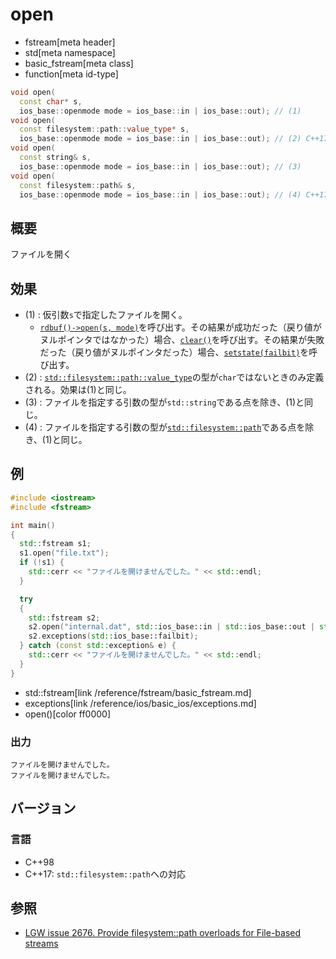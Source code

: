 # open
* fstream[meta header]
* std[meta namespace]
* basic_fstream[meta class]
* function[meta id-type]

```cpp
void open(
  const char* s,
  ios_base::openmode mode = ios_base::in | ios_base::out); // (1)
void open(
  const filesystem::path::value_type* s,
  ios_base::openmode mode = ios_base::in | ios_base::out); // (2) C++17
void open(
  const string& s,
  ios_base::openmode mode = ios_base::in | ios_base::out); // (3)
void open(
  const filesystem::path& s,
  ios_base::openmode mode = ios_base::in | ios_base::out); // (4) C++17
```

## 概要

ファイルを開く

## 効果

- (1) : 仮引数`s`で指定したファイルを開く。
    - [`rdbuf()->open(s, mode)`](/reference/fstream/basic_filebuf/open.md)を呼び出す。その結果が成功だった（戻り値がヌルポインタではなかった）場合、[`clear()`](/reference/ios/basic_ios/clear.md)を呼び出す。その結果が失敗だった（戻り値がヌルポインタだった）場合、[`setstate(failbit)`](/reference/ios/basic_ios/setstate.md)を呼び出す。
- (2) : [`std::filesystem​::​path​::​value_­type`](/reference/filesystem/path.md)の型が`char`ではないときのみ定義される。効果は(1)と同じ。
- (3) : ファイルを指定する引数の型が`std::string`である点を除き、(1)と同じ。
- (4) : ファイルを指定する引数の型が[`std::filesystem::path`](/reference/filesystem/path.md)である点を除き、(1)と同じ。

## 例

```cpp example
#include <iostream>
#include <fstream>

int main()
{
  std::fstream s1;
  s1.open("file.txt");
  if (!s1) {
    std::cerr << "ファイルを開けませんでした。" << std::endl;
  }

  try
  {
    std::fstream s2;
    s2.open("internal.dat", std::ios_base::in | std::ios_base::out | std::ios_base::binary);
    s2.exceptions(std::ios_base::failbit);
  } catch (const std::exception& e) {
    std::cerr << "ファイルを開けませんでした。" << std::endl;
  }
}
```
* std::fstream[link /reference/fstream/basic_fstream.md]
* exceptions[link /reference/ios/basic_ios/exceptions.md]
* open()[color ff0000]

### 出力
```
ファイルを開けませんでした。
ファイルを開けませんでした。
```

## バージョン
### 言語
- C++98
- C++17: `std::filesystem::path`への対応

## 参照

- [LGW issue 2676. Provide filesystem::path overloads for File-based streams](https://wg21.cmeerw.net/lwg/issue2676)
